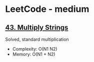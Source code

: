 # LeetCode - medium

## [43. Multiply Strings](https://leetcode.com/problems/multiply-strings)

Solved, standard multiplication

* Complexity: O(N1 N2)
* Memory: O(N1 + N2)
